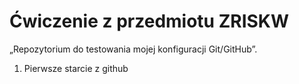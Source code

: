 # Ćwiczenie z przedmiotu ZRISKW

„Repozytorium do testowania mojej konfiguracji Git/GitHub”.

1) Pierwsze starcie z github
